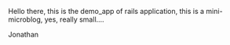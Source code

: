 Hello there, this is the demo_app of rails application, this is a mini-microblog, yes, really small....

Jonathan
